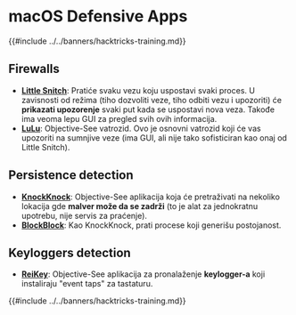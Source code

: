 # macOS Defensive Apps

{{#include ../../banners/hacktricks-training.md}}

## Firewalls

- [**Little Snitch**](https://www.obdev.at/products/littlesnitch/index.html): Pratiće svaku vezu koju uspostavi svaki proces. U zavisnosti od režima (tiho dozvoliti veze, tiho odbiti vezu i upozoriti) će **prikazati upozorenje** svaki put kada se uspostavi nova veza. Takođe ima veoma lepu GUI za pregled svih ovih informacija.
- [**LuLu**](https://objective-see.org/products/lulu.html): Objective-See vatrozid. Ovo je osnovni vatrozid koji će vas upozoriti na sumnjive veze (ima GUI, ali nije tako sofisticiran kao onaj od Little Snitch).

## Persistence detection

- [**KnockKnock**](https://objective-see.org/products/knockknock.html): Objective-See aplikacija koja će pretraživati na nekoliko lokacija gde **malver može da se zadrži** (to je alat za jednokratnu upotrebu, nije servis za praćenje).
- [**BlockBlock**](https://objective-see.org/products/blockblock.html): Kao KnockKnock, prati procese koji generišu postojanost.

## Keyloggers detection

- [**ReiKey**](https://objective-see.org/products/reikey.html): Objective-See aplikacija za pronalaženje **keylogger-a** koji instaliraju "event taps" za tastaturu. 

{{#include ../../banners/hacktricks-training.md}}
